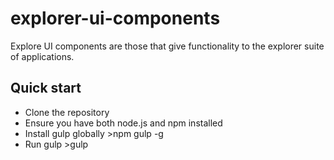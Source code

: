 # explorer-ui-components
Explore UI components are those that give functionality to the explorer suite of applications.

## Quick start 
* Clone the repository
* Ensure you have both node.js and npm installed
* Install gulp globally >npm gulp -g
* Run gulp >gulp